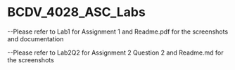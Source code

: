 # BCDV_4028_ASC_Labs

--Please refer to Lab1 for Assignment 1 and Readme.pdf for the screenshots and documentation

--Please refer to Lab2Q2 for Assignment 2 Question 2 and Readme.md for the screenshots




